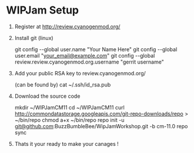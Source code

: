 WIPJam Setup
============

1) Register at http://review.cyanogenmod.org/

2) Install git (linux)

	git config --global user.name "Your Name Here"
	git config --global user.email "your_email@example.com"
	git config --global review.review.cyanogenmod.org.username "gerrit username"

3) Add your public RSA key to review.cyanogenmod.org/

	(can be found by)
	cat ~/.ssh/id_rsa.pub

4) Download the source code

	mkdir ~/WIPJamCM11
	cd ~/WIPJamCM11
	curl http://commondatastorage.googleapis.com/git-repo-downloads/repo > ~/bin/repo
	chmod a+x ~/bin/repo
        repo init -u git@github.com:BuzzBumbleBee/WipJamWorkshop.git -b cm-11.0
	repo sync

5) Thats it your ready to make your canages !

